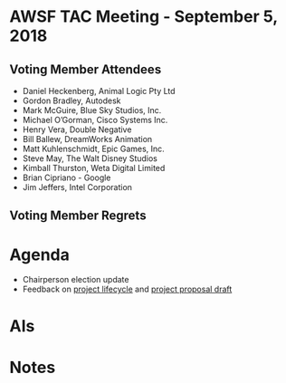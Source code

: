 # AWSF TAC Meeting - September 5, 2018

## Voting Member Attendees

- Daniel Heckenberg, Animal Logic Pty Ltd
- Gordon Bradley, Autodesk
- Mark McGuire, Blue Sky Studios, Inc.
- Michael O’Gorman, Cisco Systems Inc.
- Henry Vera, Double Negative
- Bill Ballew, DreamWorks Animation
- Matt Kuhlenschmidt, Epic Games, Inc.
- Steve May, The Walt Disney Studios
- Kimball Thurston, Weta Digital Limited
- Brian Cipriano - Google
- Jim Jeffers, Intel Corporation

## Voting Member Regrets

# Agenda

- Chairperson election update
- Feedback on [project lifecycle](../governance/lifecycle.md) and [project proposal draft](../governance/proposal_template.md) 

# AIs

# Notes
